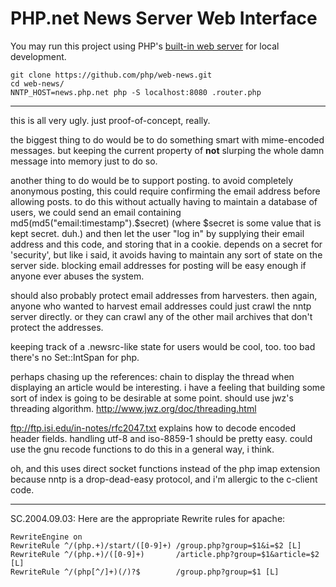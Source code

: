 # PHP.net News Server Web Interface

You may run this project using PHP's [built-in web server][webserver]
for local development.

```
git clone https://github.com/php/web-news.git
cd web-news/
NNTP_HOST=news.php.net php -S localhost:8080 .router.php
```

-----

this is all very ugly. just proof-of-concept, really.

the biggest thing to do would be to do something smart with
mime-encoded messages. but keeping the current property of <b>not</b>
slurping the whole damn message into memory just to do so.

another thing to do would be to support posting. to avoid
completely anonymous posting, this could require confirming the
email address before allowing posts. to do this without actually
having to maintain a database of users, we could send an email
containing md5(md5("email:timestamp").$secret) (where $secret is
some value that is kept secret. duh.) and then let the user "log
in" by supplying their email address and this code, and storing
that in a cookie. depends on a secret for 'security', but like i
said, it avoids having to maintain any sort of state on the server
side. blocking email addresses for posting will be easy enough
if anyone ever abuses the system.

should also probably protect email addresses from harvesters.
then again, anyone who wanted to harvest email addresses could just
crawl the nntp server directly. or they can crawl any of the other
mail archives that don't protect the addresses.

keeping track of a .newsrc-like state for users would be cool,
too. too bad there's no Set::IntSpan for php.

perhaps chasing up the references: chain to display the
thread when displaying an article would be interesting. i
have a feeling that building some sort of index is going
to be desirable at some point. should use jwz's threading
algorithm. http://www.jwz.org/doc/threading.html

ftp://ftp.isi.edu/in-notes/rfc2047.txt explains how to decode encoded
header fields. handling utf-8 and iso-8859-1 should be pretty easy.
could use the gnu recode functions to do this in a general way,
i think.

oh, and this uses direct socket functions instead of the php imap
extension because nntp is a drop-dead-easy protocol, and i'm allergic
to the c-client code.

---
SC.2004.09.03:
Here are the appropriate Rewrite rules for apache:

    RewriteEngine on
    RewriteRule ^/(php.+)/start/([0-9]+) /group.php?group=$1&i=$2 [L]
    RewriteRule ^/(php.+)/([0-9]+)       /article.php?group=$1&article=$2 [L]
    RewriteRule ^/(php[^/]+)(/)?$        /group.php?group=$1 [L]


[webserver]: http://php.net/manual/en/features.commandline.webserver.php

